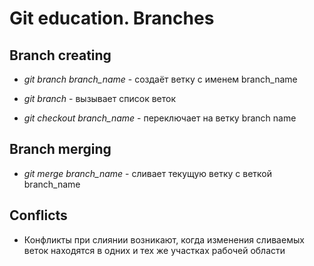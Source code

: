 # Git education. Branches

## Branch creating

* *git branch branch_name* - создаёт ветку с именем branch_name

* *git branch* - вызывает список веток

* *git checkout branch_name* - переключает на ветку branch name


## Branch merging

* *git merge branch_name* - сливает текущую ветку c веткой branch_name

## Conflicts

* Конфликты при слиянии возникают, когда изменения сливаемых веток находятся в одних и тех же участках рабочей области

